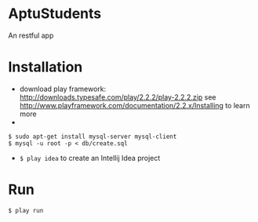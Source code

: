 AptuStudents
============

An restful app


Installation
============
* download play framework: http://downloads.typesafe.com/play/2.2.2/play-2.2.2.zip
  see http://www.playframework.com/documentation/2.2.x/Installing to learn more
*
```
$ sudo apt-get install mysql-server mysql-client
$ mysql -u root -p < db/create.sql
```

* `$ play idea` to create an Intellij Idea project


Run
===
```
$ play run
```

